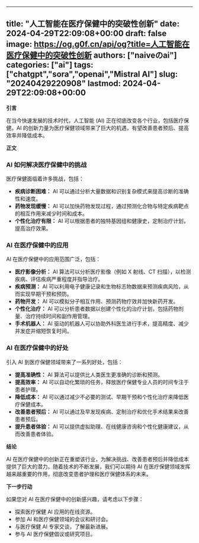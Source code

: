 
---
title: "人工智能在医疗保健中的突破性创新"
date: 2024-04-29T22:09:08+00:00
draft: false
image: https://og.g0f.cn/api/og?title=人工智能在医疗保健中的突破性创新
authors: ["naiveのai"]
categories: ["ai"]
tags: ["chatgpt","sora","openai","Mistral AI"]
slug: "20240429220908"
lastmod: 2024-04-29T22:09:08+00:00
---
**引言**

在当今快速发展的技术时代，人工智能 (AI) 正在彻底改变各个行业，包括医疗保健。AI 的创新力量为医疗保健领域带来了巨大的机遇，有望改善患者预后、提高效率并降低成本。

**正文**

### AI 如何解决医疗保健中的挑战

医疗保健面临着许多挑战，包括：

- **疾病诊断困难：** AI 可以通过分析大量数据和识别复杂模式来提高诊断的准确性和速度。
- **药物发现缓慢：** AI 可以加快药物发现过程，通过预测化合物与特定疾病靶点的相互作用来减少时间和成本。
- **个性化治疗有限：** AI 可以根据患者的独特基因组和健康史，定制治疗计划，提高治疗效果。

### AI 在医疗保健中的应用

AI 在医疗保健中的应用范围广泛，包括：

- **医疗影像分析：** AI 算法可以分析医疗影像（例如 X 射线、CT 扫描），以检测疾病、评估疾病严重程度并指导治疗。
- **疾病预测：** AI 可以利用电子健康记录和生物标志物数据来预测疾病风险，从而实现早期干预和预防。
- **药物开发：** AI 可以模拟分子相互作用、预测药物疗效并加快新药开发。
- **个性化治疗：** AI 可以分析患者数据以创建个性化的治疗计划，包括药物剂量、治疗持续时间和副作用管理。
- **手术机器人：** AI 驱动的机器人可以协助外科医生进行手术，提高精度、减少并发症并缩短恢复时间。

### AI 在医疗保健中的好处

引入 AI 到医疗保健领域带来了一系列好处，包括：

- **提高准确性：** AI 算法可以提供比人类医生更准确的诊断和预测。
- **提高效率：** AI 可以自动化繁琐的任务，释放医疗保健专业人员的时间专注于患者护理。
- **降低成本：** AI 可以通过减少不必要的测试、早期干预和个性化治疗来降低医疗保健成本。
- **改善患者预后：** AI 可以通过及早发现疾病、定制治疗和优化手术结果来改善患者预后。
- **提升患者体验：** AI 可以提供虚拟助理、在线健康咨询和个性化健康建议，从而改善患者体验。

**结论**

AI 在医疗保健中的创新正在重塑该行业，为解决挑战、改善患者预后并降低成本提供了巨大的潜力。随着技术的不断发展，我们可以期待 AI 在医疗保健领域发挥越来越重要的作用，彻底改变患者护理和医疗保健体系的未来。

**下一步行动**

如果您对 AI 在医疗保健中的创新感兴趣，请考虑以下步骤：

- 探索医疗保健 AI 应用的在线资源。
- 参加 AI 和医疗保健领域的会议和研讨会。
- 与医疗保健 AI 专家交谈，了解最新进展。
- 参与 AI 医疗保健倡议或研究项目。